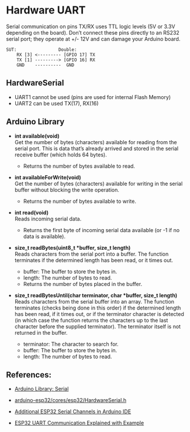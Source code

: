 # Hardware UART 

Serial communication on pins TX/RX uses TTL logic levels (5V or 3.3V depending on the board). 
Don’t connect these pins directly to an RS232 serial port; they operate at +/- 12V and 
can damage your Arduino board.

```
SUT:                Double:
    RX [3] <--------- [GPIO 17] TX
    TX [1] ---------> [GPIO 16] RX
    GND    ----------  GND
```


## HardwareSerial

* UART1 cannot be used (pins are used for internal Flash Memory)
* UART2 can be used TX(17), RX(16)

## Arduino Library 

* **int available(void)**\
    Get the number of bytes (characters) available for reading from the serial port. 
    This is data that’s already arrived and stored in the serial receive buffer 
    (which holds 64 bytes).
    * Returns the number of bytes available to read.

* **int availableForWrite(void)**\
    Get the number of bytes (characters) available for writing in the serial buffer 
    without blocking the write operation.
    * Returns the number of bytes available to write.

* **int read(void)**\
    Reads incoming serial data.
    * Returns the first byte of incoming serial data available (or -1 if no data is available).

* **size_t readBytes(uint8_t *buffer, size_t length)**\
    Reads characters from the serial port into a buffer. 
    The function terminates if the determined length has been read, or it times out.
    * buffer: The buffer to store the bytes in.
    * length: The number of bytes to read.
    * Returns the number of bytes placed in the buffer. 

* **size_t readBytesUntil(char terminator, char *buffer, size_t length)**\
    Reads characters from the serial buffer into an array. The function terminates (checks being 
    done in this order) if the determined length has been read, if it times out, or if the terminator 
    character is detected (in which case the function returns the characters up to the last character 
    before the supplied terminator). The terminator itself is not returned in the buffer.
    * terminator: The character to search for.
    * buffer: The buffer to store the bytes in. 
    * length: The number of bytes to read. 

    



## References:
* [Arduino Library: Serial](https://www.arduino.cc/reference/en/language/functions/communication/serial/)

* [arduino-esp32/cores/esp32/HardwareSerial.h](https://github.com/espressif/arduino-esp32/blob/master/cores/esp32/HardwareSerial.h)

* [Additional ESP32 Serial Channels in Arduino IDE](https://youtu.be/GwShqW39jlE?si=pAudsxyYzuja3q6V)
* [ ESP32 UART Communication Explained with Example](https://microcontrollerslab.com/esp32-uart-communication-pins-example/)